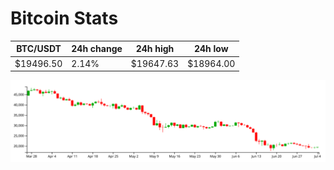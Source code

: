 # Bitcoin Stats

BTC/USDT|24h change|24h high|24h low|
|---|---|---|---|
|$19496.50|2.14%|$19647.63|$18964.00|

<img src="./chart.svg">

